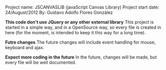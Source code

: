 Project name: JSCANVASLIB (javaScript Canvas Library)
Project start date: 24/August/2012
By: Gustavo Adolfo Flores González


**This code don't use JQuery or any other external library**
This project is started in a simple way, and in a OpenSource way, so every file is created in here (for the moment, is intended to keep it this way for a long time).

**Futre changes**
The future changes will include event handling for mouse, keyboard and ajax.

**Expect more coding in the future**
In the future, changes will be made, but every file will be well documented.
